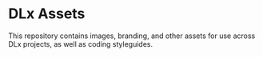 # DLx Assets
This repository contains images, branding, and other assets for use across DLx projects, as well as coding styleguides.
